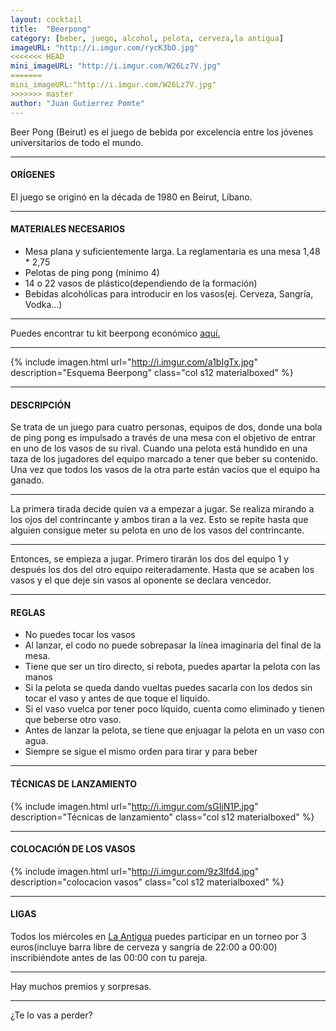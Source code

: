 ```yaml
---
layout: cocktail
title:  "Beerpong"
category: [beber, juego, alcohol, pelota, cerveza,la antigua]
imageURL: "http://i.imgur.com/rycK3bO.jpg"
<<<<<<< HEAD
mini_imageURL: "http://i.imgur.com/W26Lz7V.jpg"
=======
mini_imageURL:"http://i.imgur.com/W26Lz7V.jpg"
>>>>>>> master
author: "Juan Gutierrez Pomte"
---
```


Beer Pong (Beirut) es el juego de bebida por excelencia entre los jóvenes universitarios de todo el mundo.

*******************************************************************

#### ORÍGENES
El juego se originó en la década de 1980 en Beirut, Líbano.

*******************************************************************

#### MATERIALES NECESARIOS

- Mesa plana y suficientemente larga. La reglamentaria es una mesa 1,48 * 2,75
- Pelotas de ping pong (mínimo 4)
- 14 o 22 vasos de plástico(dependiendo de la formación)
- Bebidas alcohólicas para introducir en los vasos(ej. Cerveza, Sangría, Vodka…)

*******************************************************************

Puedes encontrar tu kit beerpong económico [aquí.](https://www.amazon.com/gp/product/B00544YL6Q/ref=pd_sbs_200_t_2?ie=UTF8&psc=1&refRID=DCRRY5GYXQJNNTKY5GZ8)

*******************************************************************

{% include imagen.html url="http://i.imgur.com/a1bIgTx.jpg" description="Esquema Beerpong" class="col s12 materialboxed" %}

*******************************************************************

#### DESCRIPCIÓN

Se trata de un juego para cuatro personas, equipos de dos, donde una bola de ping pong es impulsado a través de una mesa con el objetivo de entrar en uno de los vasos de su rival. Cuando una pelota está hundido en una taza de los jugadores del equipo marcado a tener que beber su contenido. Una vez que todos los vasos de la otra parte están vacíos que el equipo ha ganado.

*******************************************************************

La primera tirada decide quien va a empezar a jugar. Se realiza mirando a los ojos del contrincante y ambos tiran a la vez. Esto se repite hasta que alguien consigue meter su pelota en uno de los vasos del contrincante.

*******************************************************************

Entonces, se empieza a jugar. Primero tirarán los dos del equipo 1 y después los dos del otro equipo reiteradamente.  Hasta que se acaben los vasos y el que deje sin vasos al oponente se declara vencedor.

*******************************************************************

#### REGLAS

- No puedes tocar los vasos
- Al lanzar, el codo no puede sobrepasar la línea imaginaria del final de la mesa.
- Tiene que ser un tiro directo, si rebota, puedes apartar la pelota con las manos
- Si la pelota se queda dando vueltas puedes sacarla con los dedos sin tocar el vaso y antes de que toque el líquido.
- Si el vaso vuelca por tener poco líquido, cuenta como eliminado y tienen que beberse otro vaso.
- Antes de lanzar la pelota, se tiene que enjuagar la pelota en un vaso con agua.
- Siempre se sigue el mismo orden para tirar y para beber

*******************************************************************

#### TÉCNICAS DE LANZAMIENTO
{% include imagen.html url="http://i.imgur.com/sGIjN1P.jpg" description="Técnicas de lanzamiento" class="col s12 materialboxed" %}

*******************************************************************

#### COLOCACIÓN DE LOS VASOS
{% include imagen.html url="http://i.imgur.com/9z3lfd4.jpg" description="colocacion vasos" class="col s12 materialboxed" %}

*******************************************************************

#### LIGAS

Todos los miércoles en [La Antigua](../../bares/La_Antigua) puedes participar en un torneo por 3 euros(incluye barra libre de cerveza y sangría de 22:00 a 00:00) inscribiéndote antes de las 00:00 con tu pareja.

*******************************************************************

Hay muchos premios y sorpresas.

*******************************************************************

¿Te lo vas a perder?
